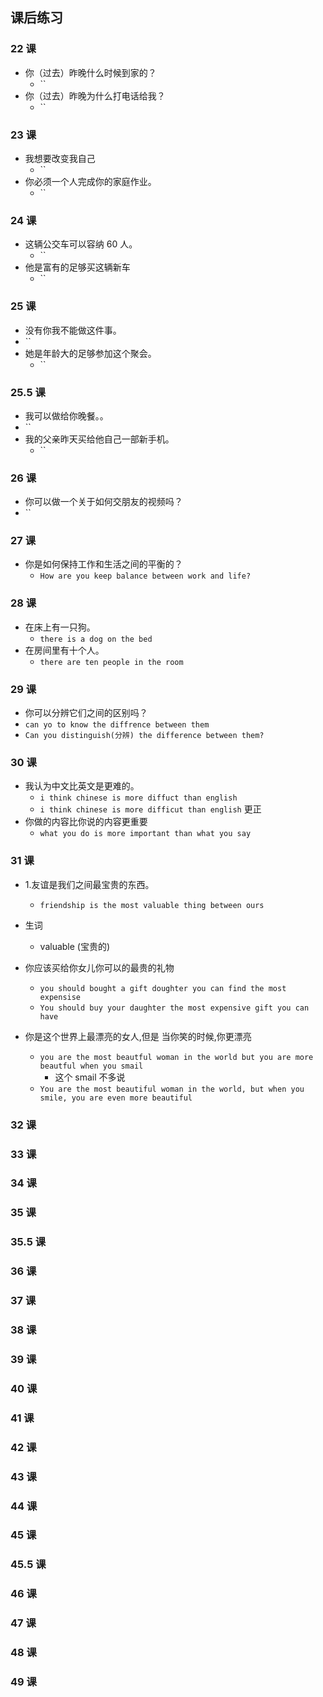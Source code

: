 ## 课后练习

### 22 课

- 你（过去）昨晚什么时候到家的？
  - ``
- 你（过去）昨晚为什么打电话给我？
  - ``

### 23 课

- 我想要改变我自己
  - ``
- 你必须一个人完成你的家庭作业。
  - ``

### 24 课

- 这辆公交车可以容纳 60 人。
  - ``
- 他是富有的足够买这辆新车
  - ``

### 25 课

- 没有你我不能做这件事。
- ``
- 她是年龄大的足够参加这个聚会。
  - ``

### 25.5 课

- 我可以做给你晚餐。。
- ``
- 我的父亲昨天买给他自己一部新手机。
  - ``

### 26 课

- 你可以做一个关于如何交朋友的视频吗？
- ``

### 27 课

- 你是如何保持工作和生活之间的平衡的？
  - `How are you keep balance between work and life?`

### 28 课

- 在床上有一只狗。
  - `there is a dog on the bed`
- 在房间里有十个人。
  - `there are ten people in the room`

### 29 课

- 你可以分辨它们之间的区别吗？
- `can yo to know the diffrence between them`
- `Can you distinguish(分辨) the difference between them?`

### 30 课

- 我认为中文比英文是更难的。
  - `i think chinese is more diffuct than english`
  - `i think chinese is more difficut than english` 更正
- 你做的内容比你说的内容更重要
  - `what you do is more important than what you say`

### 31 课

- 1.友谊是我们之间最宝贵的东西。

  - `friendship is the most valuable thing between ours`

- 生词

  - valuable (宝贵的)

- 你应该买给你女儿你可以的最贵的礼物
  - `you should bought a gift doughter you can find the most expensise`
  - `You should buy your daughter the most expensive gift you can have`
- 你是这个世界上最漂亮的女人,但是 当你笑的时候,你更漂亮
  - `you are the most beautful woman in the world but you are more beautful when you smail`
    - 这个 smail 不多说
  - `You are the most beautiful woman in the world, but when you smile, you are even more beautiful`

### 32 课

### 33 课

### 34 课

### 35 课

### 35.5 课

### 36 课

### 37 课

### 38 课

### 39 课

### 40 课

### 41 课

### 42 课

### 43 课

### 44 课

### 45 课

### 45.5 课

### 46 课

### 47 课

### 48 课

### 49 课
